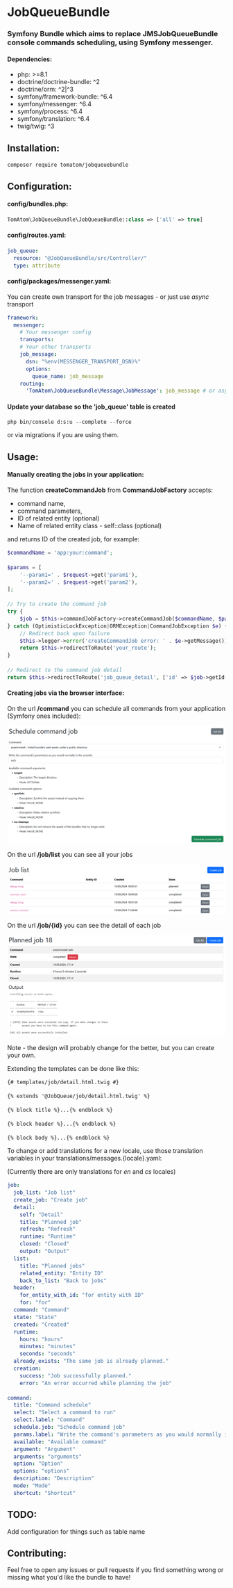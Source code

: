 # JobQueueBundle

### Symfony Bundle which aims to replace JMSJobQueueBundle console commands scheduling, using Symfony messenger.

#### Dependencies:

* php: >=8.1
* doctrine/doctrine-bundle: ^2
* doctrine/orm: ^2|^3
* symfony/framework-bundle: ^6.4
* symfony/messenger: ^6.4
* symfony/process: ^6.4
* symfony/translation: ^6.4
* twig/twig: ^3

## Installation:

```
composer require tomatom/jobqueuebundle
```

## Configuration:

#### config/bundles.php:

```php
TomAtom\JobQueueBundle\JobQueueBundle::class => ['all' => true]
```

#### config/routes.yaml:

```yaml
job_queue:
  resource: "@JobQueueBundle/src/Controller/"
  type: attribute
```

#### config/packages/messenger.yaml:

You can create own transport for the job messages - or just use *async* transport

```yaml
framework:
  messenger:
    # Your messenger config
    transports:
    # Your other transports
    job_message:
      dsn: "%env(MESSENGER_TRANSPORT_DSN)%"
      options:
        queue_name: job_message
    routing:
      'TomAtom\JobQueueBundle\Message\JobMessage': job_message # or async
```

#### Update your database so the __'job_queue'__ table is created

```shell
php bin/console d:s:u --complete --force
```

or via migrations if you are using them.

## Usage:

#### Manually creating the jobs in your application:

The function __createCommandJob__ from __CommandJobFactory__ accepts:

* command name,
* command parameters,
* ID of related entity (optional)
* Name of related entity class - self::class (optional)

and returns ID of the created job, for example:

```php
$commandName = 'app:your:command';

$params = [
    '--param1=' . $request->get('param1'),
    '--param2=' . $request->get('param2'),
];

// Try to create the command job
try {
    $job = $this->commandJobFactory->createCommandJob($commandName, $params, $entity->getId(), Entity::class);
} catch (OptimisticLockException|ORMException|CommandJobException $e) {
    // Redirect back upon failure
    $this->logger->error('createCommandJob error: ' . $e->getMessage());
    return $this->redirectToRoute('your_route');
}

// Redirect to the command job detail
return $this->redirectToRoute('job_queue_detail', ['id' => $job->getId()]);
```

#### Creating jobs via the browser interface:

On the url __/command__ you can schedule all commands from your application (Symfony ones included):

![img_schedule_command.png](docs/img_schedule_command.png)

On the url __/job/list__ you can see all your jobs

![img_job_list.png](docs/img_job_list.png)

On the url __/job/{id}__ you can see the detail of each job

![img_job_detail.png](docs/img_job_detail.png)

Note - the design will probably change for the better, but you can create your own.

Extending the templates can be done like this:

```twig
{# templates/job/detail.html.twig #}

{% extends '@JobQueue/job/detail.html.twig' %}

{% block title %}...{% endblock %}

{% block header %}...{% endblock %}

{% block body %}...{% endblock %}
```

To change or add translations for a new locale, use those translation variables in your
translations/messages.{locale}.yaml:

(Currently there are only translations for *en* and *cs* locales)

```yaml
job:
  job_list: "Job list"
  create_job: "Create job"
  detail:
    self: "Detail"
    title: "Planned job"
    refresh: "Refresh"
    runtime: "Runtime"
    closed: "Closed"
    output: "Output"
  list:
    title: "Planned jobs"
    related_entity: "Entity ID"
    back_to_list: "Back to jobs"
  header:
    for_entity_with_id: "for entity with ID"
    for: "for"
  command: "Command"
  state: "State"
  created: "Created"
  runtime:
    hours: "hours"
    minutes: "minutes"
    seconds: "seconds"
  already_exists: "The same job is already planned."
  creation:
    success: "Job successfully planned."
    error: "An error occurred while planning the job"

command:
  title: "Command schedule"
  select: "Select a command to run"
  select.label: "Command"
  schedule.job: "Schedule command job"
  params.label: "Write the command's parameters as you would normally in the console"
  available: "Available command"
  argument: "Argument"
  arguments: "arguments"
  option: "Option"
  options: "options"
  description: "Description"
  mode: "Mode"
  shortcut: "Shortcut"
```

## TODO:

Add configuration for things such as table name

## Contributing:

Feel free to open any issues or pull requests if you find something wrong or missing what you'd like the bundle to have!